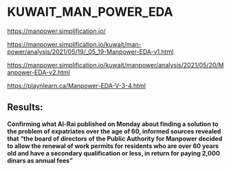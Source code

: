 # KUWAIT_MAN_POWER_EDA

https://manpower.simplification.io/

https://manpower.simplification.io/kuwait/man-power/analysis/2021/05/19/_05_19-Manpower-EDA-v1.html

https://manpower.simplification.io/kuwait/manpower/analysis/2021/05/20/Manpower-EDA-v2.html

https://playnlearn.ca/Manpower-EDA-V-3-4.html


## Results:


**Confirming what Al-Rai published on Monday about finding a solution to the problem of expatriates over the age of 60, informed sources revealed that “the board of directors of the Public Authority for Manpower decided to allow the renewal of work permits for residents who are over 60 years old and have a secondary qualification or less, in return for paying 2,000 dinars as annual fees”**
